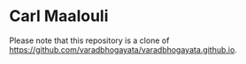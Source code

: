 # Carl Maalouli


Please note that this repository is a clone of https://github.com/varadbhogayata/varadbhogayata.github.io.

